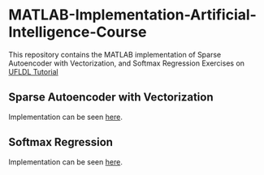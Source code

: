 # MATLAB-Implementation-Artificial-Intelligence-Course
This repository contains the MATLAB implementation of Sparse Autoencoder with Vectorization, and Softmax Regression Exercises on [UFLDL Tutorial](http://ufldl.stanford.edu/wiki/index.php/UFLDL_Tutorial)

## Sparse Autoencoder with Vectorization

Implementation can be seen [here](./sparse_autoencoder_with_vectorization/).

## Softmax Regression

Implementation can be seen [here](./softmax_exercise/).
